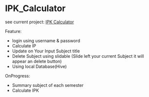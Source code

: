 

# IPK_Calculator

see current project:
[IPK Calculator](https://ipk-mini-project.web.app/)


Feature:
- login using username & password
- Calculate IP
- Update on Your Input Subject title
- Delete Subject using slidable (Slide left your current Subject it will appear an delete button)
- Using local Database(Hive)

OnProgress:
- Summary  subject  of each semester
- Calculate IPK

